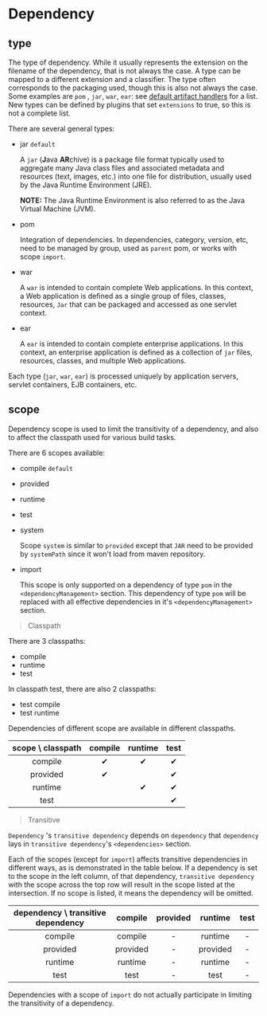# Dependency

## type

The type of dependency. While it usually represents the extension on the filename of the dependency, that is not always the case. A type can be mapped to a different extension and a classifier. The type often corresponds to the packaging used, though this is also not always the case. Some examples are `pom` , `jar`, `war`, `ear`: see [default artifact handlers](https://maven.apache.org/ref/3.6.1/maven-core/artifact-handlers.html) for a list. New types can be defined by plugins that set `extensions` to true, so this is not a complete list.

There are several general types:

- jar `default`

  A `jar` (**J**ava **AR**chive) is a package file format typically used to aggregate many Java class files and associated metadata and resources (text, images, etc.) into one file for distribution, usually used by the Java Runtime Environment (JRE).

  **NOTE:** The Java Runtime Environment is also referred to as the Java Virtual Machine (JVM).

- pom

  Integration of dependencies. In dependencies, category, version, etc, need to be managed by group, used as `parent` pom, or works with scope `import`.

- war

  A `war` is intended to contain complete Web applications. In this context, a Web application is defined as a single group of files, classes, resources, `Jar` that can be packaged and accessed as one servlet context.

- ear

  A `ear` is intended to contain complete enterprise applications. In this context, an enterprise application is defined as a collection of `jar` files, resources, classes, and multiple Web applications.

Each type (`jar`, `war`, `ear`) is processed uniquely by application servers, servlet containers, EJB containers, etc.

## scope 

Dependency scope is used to limit the transitivity of a dependency, and also to affect the classpath used for various build tasks.

There are 6 scopes available:

- compile `default`

- provided

- runtime

- test

- system

  Scope `system` is similar to `provided` except that  `JAR`  need to be provided by `systemPath` since it won't load from maven repository.

- import

  This scope is only supported on a dependency of type `pom` in the `<dependencyManagement>` section. This dependency of type  `pom`  will be replaced with all effective dependencies in it's  `<dependencyManagement>` section.

> Classpath

There are 3 classpaths:

- compile
- runtime
- test

In classpath test, there are also 2 classpaths:

- test compile
- test runtime

Dependencies of different scope are available in different classpaths. 

| scope \ classpath | compile | runtime | test |
| :---------------: | :-----: | :-----: | :--: |
|      compile      |    ✔    |    ✔    |  ✔   |
|     provided      |    ✔    |         |  ✔   |
|      runtime      |         |    ✔    |  ✔   |
|       test        |         |         |  ✔   |

> Transitive

`Dependency` 's  `transitive dependency`  depends on `dependency` that  `dependency `  lays in  `transitive dependency`'s `<dependencies>`  section.

Each of the scopes (except for `import`) affects transitive dependencies in different ways, as is demonstrated in the table below. If a dependency is set to the scope in the left column, of that dependency, `transitive dependency`  with the scope across the top row will result in the scope listed at the intersection. If no scope is listed, it means the dependency will be omitted.

| dependency \ transitive dependency | compile  | provided | runtime  | test |
| :--------------------------------: | :------: | :------: | :------: | :--: |
|              compile               | compile  |    -     | runtime  |  -   |
|              provided              | provided |    -     | provided |  -   |
|              runtime               | runtime  |    -     | runtime  |  -   |
|                test                |   test   |    -     |   test   |  -   |

Dependencies with a scope of `import` do not actually participate in limiting the transitivity of a dependency.